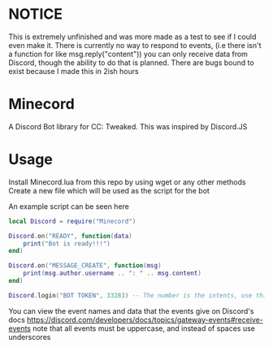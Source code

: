# NOTICE
This is extremely unfinished and was more made as a test to see if I could even make it. There is currently no way to respond to events, (i.e there isn't a function for like msg.reply("content")) you can only receive data from Discord, though the ability to do that is planned.
There are bugs bound to exist because I made this in 2ish hours

# Minecord
A Discord Bot library for CC: Tweaked.
This was inspired by Discord.JS

# Usage
Install Minecord.lua from this repo by using wget or any other methods
Create a new file which will be used as the script for the bot

An example script can be seen here
```lua
local Discord = require("Minecord")

Discord.on("READY", function(data)
    print("Bot is ready!!!")
end)

Discord.on("MESSAGE_CREATE", function(msg)
    print(msg.author.username .. ": " .. msg.content)
end)

Discord.login("BOT TOKEN", 33283) -- The number is the intents, use this to calculate the number of which intents you need https://discord-intents-calculator.vercel.app/
```

You can view the event names and data that the events give on Discord's docs https://discord.com/developers/docs/topics/gateway-events#receive-events
note that all events must be uppercase, and instead of spaces use underscores

